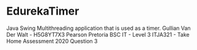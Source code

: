 # EdurekaTimer
Java Swing Multithreading application that is used as a timer.
Gullian Van Der Walt - H5G8YT7X3 
Pearson Pretoria
BSC IT - Level 3 
ITJA321 - Take Home Assessment 2020
Question 3
